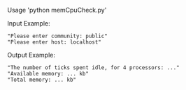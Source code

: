 Usage 'python memCpuCheck.py'

Input Example: 
	
	"Please enter community: public"
	"Please enter host: localhost"

Output Example:

	"The number of ticks spent idle, for 4 processors: ..."
	"Available memory: ... kb"
	"Total memory: ... kb"
